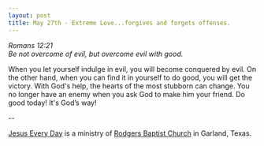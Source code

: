 ```yaml
---
layout: post
title: May 27th - Extreme Love...forgives and forgets offenses.
---
```


_Romans 12:21  
Be not overcome of evil, but overcome evil with good._

When you let yourself indulge in evil, you will become conquered by
evil. On the other hand, when you can find it in yourself to do good,
you will get the victory. With God's help, the hearts of the most
stubborn can change. You no longer have an enemy when you ask God to
make him your friend. Do good today! It's God&rsquo;s way!

 --

<a href=http://jesuseveryday.net>Jesus Every Day</a> is a ministry of <a href=http://rodgersbaptist.net>Rodgers Baptist Church</a> in Garland, Texas.
